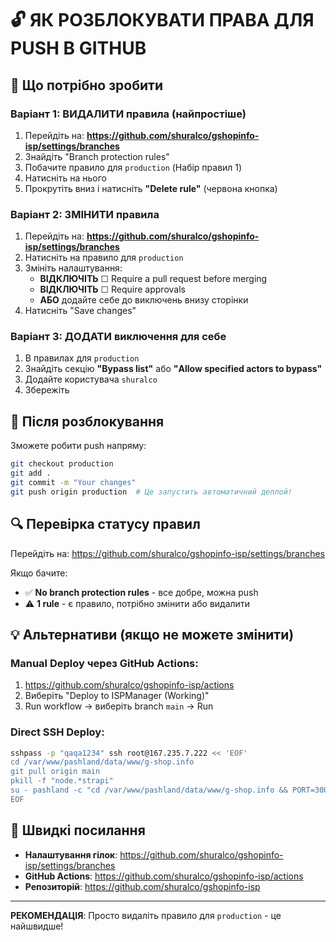 # 🔓 ЯК РОЗБЛОКУВАТИ ПРАВА ДЛЯ PUSH В GITHUB

## 📝 Що потрібно зробити

### Варіант 1: ВИДАЛИТИ правила (найпростіше)
1. Перейдіть на: **https://github.com/shuralco/gshopinfo-isp/settings/branches**
2. Знайдіть "Branch protection rules"
3. Побачите правило для `production` (Набір правил 1)
4. Натисніть на нього
5. Прокрутіть вниз і натисніть **"Delete rule"** (червона кнопка)

### Варіант 2: ЗМІНИТИ правила
1. Перейдіть на: **https://github.com/shuralco/gshopinfo-isp/settings/branches**
2. Натисніть на правило для `production`
3. Змініть налаштування:
   - **ВІДКЛЮЧІТЬ** ☐ Require a pull request before merging
   - **ВІДКЛЮЧІТЬ** ☐ Require approvals
   - **АБО** додайте себе до виключень внизу сторінки
4. Натисніть "Save changes"

### Варіант 3: ДОДАТИ виключення для себе
1. В правилах для `production`
2. Знайдіть секцію **"Bypass list"** або **"Allow specified actors to bypass"**
3. Додайте користувача `shuralco`
4. Збережіть

## 🚀 Після розблокування

Зможете робити push напряму:
```bash
git checkout production
git add .
git commit -m "Your changes"
git push origin production  # Це запустить автоматичний деплой!
```

## 🔍 Перевірка статусу правил

Перейдіть на: https://github.com/shuralco/gshopinfo-isp/settings/branches

Якщо бачите:
- ✅ **No branch protection rules** - все добре, можна push
- ⚠️ **1 rule** - є правило, потрібно змінити або видалити

## 💡 Альтернативи (якщо не можете змінити)

### Manual Deploy через GitHub Actions:
1. https://github.com/shuralco/gshopinfo-isp/actions
2. Виберіть "Deploy to ISPManager (Working)"
3. Run workflow → виберіть branch `main` → Run

### Direct SSH Deploy:
```bash
sshpass -p "qaqa1234" ssh root@167.235.7.222 << 'EOF'
cd /var/www/pashland/data/www/g-shop.info
git pull origin main
pkill -f "node.*strapi"
su - pashland -c "cd /var/www/pashland/data/www/g-shop.info && PORT=3002 node backend/node_modules/@strapi/strapi/bin/strapi.js start > /dev/null 2>&1 &"
EOF
```

## 📌 Швидкі посилання

- **Налаштування гілок**: https://github.com/shuralco/gshopinfo-isp/settings/branches
- **GitHub Actions**: https://github.com/shuralco/gshopinfo-isp/actions
- **Репозиторій**: https://github.com/shuralco/gshopinfo-isp

---
**РЕКОМЕНДАЦІЯ**: Просто видаліть правило для `production` - це найшвидше!